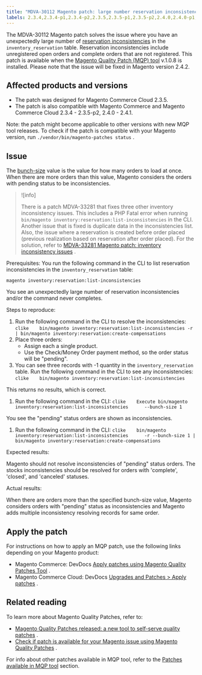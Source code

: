 ```yaml
---
title: "MDVA-30112 Magento patch: large number reservation inconsistencies"
labels: 2.3.4,2.3.4-p1,2.3.4-p2,2.3.5,2.3.5-p1,2.3.5-p2,2.4.0,2.4.0-p1,2.4.1,Inventory,MQP 1.0.8,Magento Commerce Cloud,Magento Quality Patches,data discrepancies,orders,support tools
---
```


The MDVA-30112 Magento patch solves the issue where you have an unexpectedly large number of [reservation inconsistencies](https://devdocs.magento.com/guides/v2.4/inventory/inventory-cli-reference.html#what-causes-reservation-inconsistencies) in the `inventory_reservation` table. Reservation inconsistencies include unregistered open orders and complete orders that are not registered. This patch is available when the [Magento Quality Patch (MQP) tool](https://support.magento.com/hc/en-us/articles/360047139492) v.1.0.8 is installed. Please note that the issue will be fixed in Magento version 2.4.2.

## Affected products and versions

* The patch was designed for Magento Commerce Cloud 2.3.5.
* The patch is also compatible with Magento Commerce and Magento Commerce Cloud 2.3.4 - 2.3.5-p2, 2.4.0 - 2.4.1.

Note: the patch might become applicable to other versions with new MQP tool releases. To check if the patch is compatible with your Magento version, run `./vendor/bin/magento-patches status` .

## Issue

The [bunch-size](https://devdocs.magento.com/guides/v2.4/inventory/inventory-cli-reference.html#list-inconsistencies-command) value is the value for how many orders to load at once. When there are more orders than this value, Magento considers the orders with pending status to be inconsistencies.

>![info]
>
>There is a patch MDVA-33281 that fixes three other inventory inconsistency issues. This includes a PHP Fatal error when running `bin/magento inventory:reservation:list-inconsistencies` in the CLI. Another issue that is fixed is duplicate data in the inconsistencies list. Also, the issue where a reservation is created before order placed (previous realization based on reservation after order placed). For the solution, refer to [MDVA-33281 Magento patch: inventory inconsistency issues](https://support.magento.com/hc/en-us/articles/360055276532/) .

 <span class="wysiwyg-underline">Prerequisites:</span> You run the following command in the CLI to list reservation inconsistencies in the `inventory_reservation` table:

```clike
magento inventory:reservation:list-inconsistencies
```

You see an unexpectedly large number of reservation inconsistencies and/or the command never completes.

 <span class="wysiwyg-underline">Steps to reproduce:</span> 

1. Run the following command in the CLI to resolve the inconsistencies:    ```clike    bin/magento inventory:reservation:list-inconsistencies -r | bin/magento inventory:reservation:create-compensations    ```    
1. Place three orders:
    * Assign each a single product.
    * Use the Check/Money Order payment method, so the order status will be "pending".
1. You can see three records with -1 quantity in the `inventory_reservation` table. Run the following command in the CLI to see any inconsistencies:    ```clike    bin/magento inventory:reservation:list-inconsistencies    ```    

This returns no results, which is correct.

1. Run the following command in the CLI:    ```clike    Execute bin/magento inventory:reservation:list-inconsistencies      --bunch-size 1    ```    

You see the "pending" status orders are shown as inconsistencies.

1. Run the following command in the CLI:    ```clike    bin/magento inventory:reservation:list-inconsistencies      -r --bunch-size 1 | bin/magento inventory:reservation:create-compensations    ```    

 <span class="wysiwyg-underline">Expected results:</span> 

Magento should not resolve inconsistencies of "pending" status orders. The stocks inconsistencies should be resolved for orders with 'complete', 'closed', and 'canceled' statuses.

 <span class="wysiwyg-underline">Actual results:</span> 

When there are orders more than the specified bunch-size value, Magento considers orders with "pending" status as inconsistencies and Magento adds multiple inconsistency resolving records for same order.

## Apply the patch

For instructions on how to apply an MQP patch, use the following links depending on your Magento product:

* Magento Commerce: DevDocs [Apply patches using Magento Quality Patches Tool](https://devdocs.magento.com/guides/v2.4/comp-mgr/patching/mqp.html) .
* Magento Commerce Cloud: DevDocs [Upgrades and Patches > Apply patches](https://devdocs.magento.com/cloud/project/project-patch.html) .

## Related reading

To learn more about Magento Quality Patches, refer to:

* [Magento Quality Patches released: a new tool to self-serve quality patches](https://support.magento.com/hc/en-us/articles/360047139492) .
* [Check if patch is available for your Magento issue using Magento Quality Patches](https://support.magento.com/hc/en-us/articles/360047125252) .

For info about other patches available in MQP tool, refer to the [Patches available in MQP tool](https://support.magento.com/hc/en-us/sections/360010506631-Patches-available-in-MQP-tool-) section.